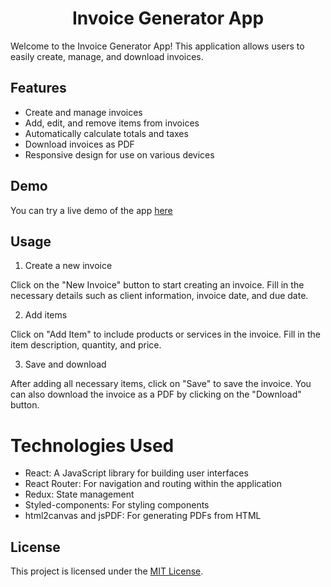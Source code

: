 <h1 align="center">Invoice Generator App</h1>

Welcome to the Invoice Generator App! This application allows users to easily create, manage, and download invoices.

## Features
* Create and manage invoices
* Add, edit, and remove items from invoices
* Automatically calculate totals and taxes
* Download invoices as PDF
* Responsive design for use on various devices

## Demo
 You can try a live demo of the app [here](invoice-generator-six-sigma.vercel.app)

## Usage
1. Create a new invoice

  Click on the "New Invoice" button to start creating an invoice. Fill in the necessary details such as client information, invoice date, and due date.

2. Add items

  Click on "Add Item" to include products or services in the invoice. Fill in the item description, quantity, and price.

3. Save and download

  After adding all necessary items, click on "Save" to save the invoice. You can also download the invoice as a PDF by clicking on the "Download" button.

# Technologies Used
* React: A JavaScript library for building user interfaces
* React Router: For navigation and routing within the application
* Redux: State management
* Styled-components: For styling components
* html2canvas and jsPDF: For generating PDFs from HTML

## License
This project is licensed under the [MIT License](./LICENSE).